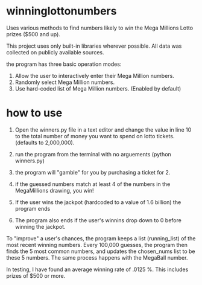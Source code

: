 # winninglottonumbers
Uses various methods to find numbers likely to win the Mega Millions Lotto prizes ($500 and up).

This project uses only built-in libraries wherever possible. All data was collected on publicly available sources.

the program has three basic operation modes:
 1. Allow the user to interactively enter their Mega Million numbers.
 2. Randomly select Mega Million numbers.
 3. Use hard-coded list of Mega Million numbers.  (Enabled by default)

# how to use
1. Open the winners.py file in a text editor and change the value in line 10 to the total number of money you want to spend on lotto tickets. (defaults to 2,000,000).

2. run the program from the terminal with no arguements (python winners.py)

3. the program will "gamble" for you by purchasing a ticket for 2.

4. if the guessed numbers match at least 4 of the numbers in the MegaMillions drawing, you win!

5. If the user wins the jackpot (hardcoded to a value of 1.6 billion) the program ends

6. The program also ends if the user's winnins drop down to 0 before winning the jackpot.

To "improve" a user's chances, the program keeps a list (running_list) of the most recent winning numbers. Every 100,000 guesses, the program then finds the 5 most common numbers, and updates the chosen_nums list to be these 5 numbers. The same process happens with the MegaBall number.

In testing, I have found an average winning rate of .0125 %. This includes prizes of $500 or more.

